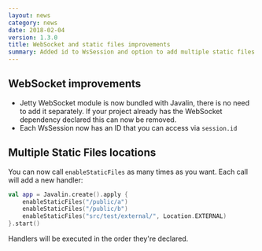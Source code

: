 ```yaml
---
layout: news
category: news
date: 2018-02-04
version: 1.3.0
title: WebSocket and static files improvements
summary: Added id to WsSession and option to add multiple static files locations
---
```


## WebSocket improvements
* Jetty WebSocket module is now bundled with Javalin, there is no need to add it separately. 
  If your project already has the WebSocket dependency declared this can now be removed.
* Each WsSession now has an ID that you can access via `session.id`

## Multiple Static Files locations
You can now call `enableStaticFiles` as many times as you want. Each call will add a new handler:

```kotlin
val app = Javalin.create().apply {
    enableStaticFiles("/public/a")
    enableStaticFiles("/public/b")
    enableStaticFiles("src/test/external/", Location.EXTERNAL)
}.start()
```

Handlers will be executed in the order they're declared.
